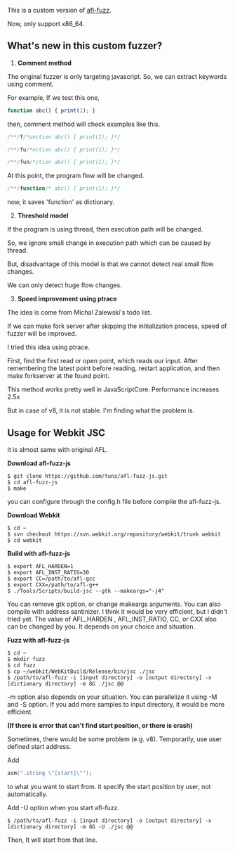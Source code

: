 This is a custom version of [afl-fuzz](http://lcamtuf.coredump.cx/afl/).

Now, only support x86_64.

What's new in this custom fuzzer?
---------------------------------

1. **Comment method**

  The original fuzzer is only targeting javascript. 
  So, we can extract keywords using comment.

  For example, If we test this one,

  ```js
  function abc() { print(1); }
  ```

  then, comment method will check examples like this.
  ```js
  /**/f/*unction abc() { print(1); }*/
  ```
  ```js
  /**/fu/*nction abc() { print(1); }*/
  ```
  ```js
  /**/fun/*ction abc() { print(1); }*/
  ```

  At this point, the program flow will be changed.

  ```js
  /**/function/* abc() { print(1); }*/
  ```
  now, it saves 'function' as dictionary.

2. **Threshold model**

  If the program is using thread, then execution path will be changed.

  So, we ignore small change in execution path which can be caused by thread.

  But, disadvantage of this model is that we cannot detect real small flow changes.

  We can only detect huge flow changes.

3. **Speed improvement using ptrace**

  The idea is come from Michal Zalewski's todo list.

  If we can make fork server after skipping the initialization process, 
  speed of fuzzer will be improved.

  I tried this idea using ptrace.

  First, find the first read or open point, which reads our input.
  After remembering the latest point before reading,
  restart application, and then make forkserver at the found point.

  This method works pretty well in JavaScriptCore.
  Performance increases 2.5x

  But in case of v8, it is not stable.
  I'm finding what the problem is.

Usage for Webkit JSC
--------------------

It is almost same with original AFL.

**Download afl-fuzz-js**
```
$ git clone https://github.com/tunz/afl-fuzz-js.git
$ cd afl-fuzz-js
$ make
```
you can configure through the config.h file before compile the afl-fuzz-js.

**Download Webkit**
```
$ cd ~
$ svn checkout https://svn.webkit.org/repository/webkit/trunk webkit
$ cd webkit
```

**Build with afl-fuzz-js**
```
$ export AFL_HARDEN=1
$ export AFL_INST_RATIO=30
$ export CC=/path/to/afl-gcc
$ export CXX=/path/to/afl-g++
$ ./Tools/Scripts/build-jsc --gtk --makeargs="-j4"
```
You can remove gtk option, or change makeargs arguments.
You can also compile with address santinizer. I think it would be very efficient, but I didn't tried yet.
The value of AFL_HARDEN , AFL_INST_RATIO, CC, or CXX also can be changed by you.
It depends on your choice and situation.

**Fuzz with afl-fuzz-js**
```
$ cd ~
$ mkdir fuzz
$ cd fuzz
$ cp ~/webkit/WebKitBuild/Release/bin/jsc ./jsc
$ /path/to/afl-fuzz -i [input directory] -o [output directory] -x [dictionary directory] -m 8G ./jsc @@
```
-m option also depends on your situation.
You can parallelize it using -M and -S option.
If you add more samples to input directory, it would be more efficient.

**(If there is error that can't find start position, or there is crash)**

Sometimes, there would be some problem (e.g. v8). Temporarily, use user defined start address.
  
Add
```C
asm(".string \"[start]\"");
```
to what you want to start from. it specify the start position by user, not automatically.

Add -U option when you start afl-fuzz. 
```
$ /path/to/afl-fuzz -i [input directory] -o [output directory] -x [dictionary directory] -m 8G -U ./jsc @@
```
Then, It will start from that line.
